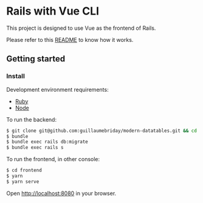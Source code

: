 # Rails with Vue CLI

This project is designed to use Vue as the frontend of Rails.

Please refer to this [README](https://github.com/guillaumebriday/rails-vue-cli#how-it-works) to know how it works.

## Getting started

### Install

Development environment requirements:
- [Ruby](https://www.ruby-lang.org/en/)
- [Node](https://nodejs.org/en/)

To run the backend:
```bash
$ git clone git@github.com:guillaumebriday/modern-datatables.git && cd modern-datatables/rails-vuejs
$ bundle
$ bundle exec rails db:migrate
$ bundle exec rails s
```

To run the frontend, in other console:
```bash
$ cd frontend
$ yarn
$ yarn serve
```

Open [http://localhost:8080](http://localhost:8080) in your browser.
